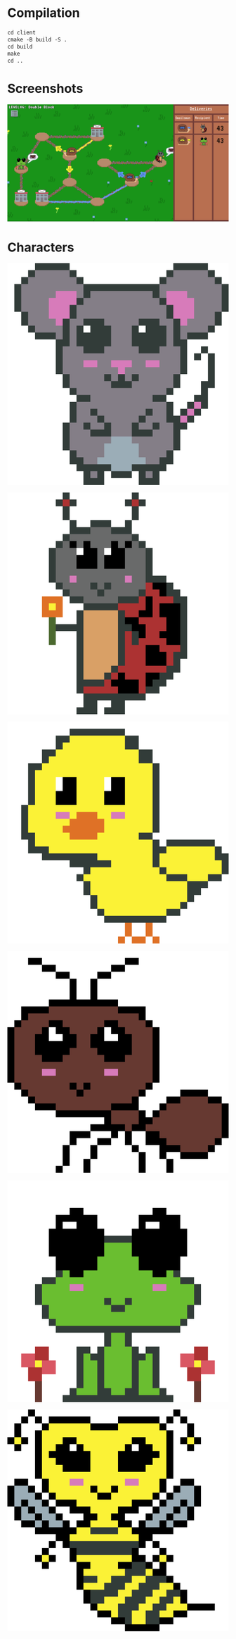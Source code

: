# Compilation

```
cd client
cmake -B build -S .
cd build
make
cd ..
```

# Screenshots 

![Gameplay](screenshots/DoubleBlock.png)

# Characters

![Mouse](screenshots/kawaii_mouse.png)

![Mouse](screenshots/kawaii_ladybug.png)

![Mouse](screenshots/kawaii_duck.png)

![Mouse](screenshots/kawaii_ant.png)

![Mouse](screenshots/kawaii_frog.png)

![Mouse](screenshots/thicc_bee.png)
